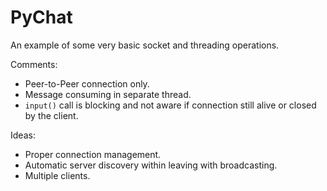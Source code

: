 # PyChat

An example of some very basic socket and threading operations.

Comments:
- Peer-to-Peer connection only.
- Message consuming in separate thread.
- `input()` call is blocking and not aware if connection still alive or closed by the client.

Ideas:
- Proper connection management.
- Automatic server discovery within leaving with broadcasting.
- Multiple clients.

